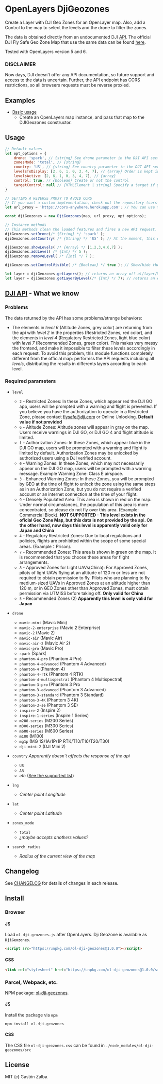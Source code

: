 # OpenLayers DjiGeozones
Create a Layer with DJI Geo Zones for an OpenLayer map. Also, add a Control to the map to select the levels and the drone to filter the zones.

The data is obtained directly from an undocumented DJI [API](https://www-api.dji.com/api/geo/areas). The official DJI Fly Safe Geo Zone Map that use the same data can be found [here](https://www.dji.com/flysafe/geo-map).

Tested with OpenLayers version 5 and 6.

### DISCLAIMER
Now days, DJI doesn't offer any API documentation, so future support and access to the data is uncertain. Further, the API endpoint has CORS restrictions, so all browsers requests must be reverse proxied.

## Examples
- [Basic usage](http://raw.githack.com/GastonZalba/ol-dji-geozones/master/examples/dji-geozones.html)
  - Create an OpenLayers map instance, and pass that map to the DJIGeozones constructor.

## Usage
```js
// Default values
let opt_options = {
    drone: 'spark', // {string} See drone parameter in the DJI API section
    zonesMode: 'total', // {string}
    country: 'US', // {string} See country parameter in the DJI API section
    levelsToDisplay: [2, 6, 1, 0, 3, 4, 7], // {array} Order is kept in the Control
    levelsActive: [2, 6, 1, 0, 3, 4, 7], // {array}
    control: true, // {boolean} Create or not the control
    targetControl: null // {HTMLElement | string} Specify a target if you want the control to be rendered outside of the map's viewport.
}

// SETTING A REVERSE PROXY TO AVOID CORS
// If you want a custom implementation, check out the repository (cors-anywhere)[https://github.com/Rob--W/cors-anywhere]
let url_proxy = 'https://cors-anywhere.herokuapp.com'; // You can use the public demo CORS Anywhere for testing

const djiGeozones = new DjiGeozones(map, url_proxy, opt_options);

// Instance methods
// This methods clean the loaded features and fires a new API request.
djiGeozones.setDrone(/* {String} */ 'spark' );
djiGeozones.setCountry( /* {String} */ 'US' ); // At the moment, this doesn't appear to affect the api response

djiGeozones.showLevels( /* {Array} */ [1,2,3,4,6,7] );
djiGeozones.addLevel( /* {Int} */ 5 );
djiGeozones.removeLevel( /* {Int} */ 7 );

djiGeozones.setControlVisible( /* {Boolean} */ true ); // Show/hide the control

let layer = djiGeozones.getLayers(); // returns an array off ol/layer/Vector~VectorLayer instances
let layer = djiGeozones.getLayerByLevel(/* {Int} */ 7); // returns an ol/layer/Vector~VectorLayer instance with the specefic level
```
## [DJI API](https://www-api.dji.com/api/geo/areas) - What we know
### Problems
The data returned by the API has some problems/strange behaviors:
- The elements in *level 6* (Altitude Zones, grey color) are returning from the api with *level 2* in the properties (Restricted Zones, red color), and the elements in *level 4* (Regulatory Restricted Zones, light blue color) with *level 7* (Recommended Zones, green color). This makes very messy the frontend, and make it impossible to filter these levels accordingly in each request. To avoid this problem, this module functions completely different from the official map: performss the API requests including all *levels*, distributing the results in differents layers according to each level.

### Required parameters
- `level`
    - `2` - Restricted Zones: In these Zones, which appear red the DJI GO app, users will be prompted with a warning and flight is prevented. If you believe you have the authorization to operate in a Restricted Zone, please contact flysafe@dji.com or Online Unlocking. **Default value if not provided**
    - `6` - Altitude Zones: Altitude zones will appear in gray on the map. Users receive warnings in DJI GO, or DJI GO 4 and flight altitude is limited.
    - `1` - Authorization Zones: In these Zones, which appear blue in the DJI GO map, users will be prompted with a warning and flight is limited by default. Authorization Zones may be unlocked by authorized users using a DJI verified account.
    - `0` - Warning Zones: In these Zones, which may not necessarily appear on the DJI GO map, users will be prompted with a warning message. Example Warning Zone: Class E airspace.
    - `3` - Enhanced Warning Zones: In these Zones, you will be prompted by GEO at the time of flight to unlock the zone using the same steps as in an Authorization Zone, but you do not require a verified account or an internet connection at the time of your flight.
    - `9` - Densely Populated Area: This area is shown in red on the map. Under normal circumstances, the population of this area is more concentrated, so please do not fly over this area. (Example: Commercial Block). **NOT SUPPORTED - This level exists in the oficial Geo Zone Map, but this data is not provided by the api. On the other hand, now days this level is apparently valid only for Japan and China**
    - `4` - Regulatory Restricted Zones: Due to local regulations and policies, flights are prohibited within the scope of some special areas. (Example：Prison).
    - `7` - Recommended Zones: This area is shown in green on the map. It is recommended that you choose these areas for flight arrangements.
    - `8` - Approved Zones for Light UAVs(China): For Approved Zones, pilots of light UAVs flying at an altitude of 120 m or less are not required to obtain permission to fly. Pilots who are planning to fly medium-sized UAVs in Approved Zones at an altitude higher than 120 m, or in GEO Zones other than Approved Zones, must obtain permission via UTMISS before taking off. **Only valid for China**
    - `5` - Recommended Zones (2)  **Apparently this level is only valid for Japan**

- `drone`
    - `mavic-mini` (Mavic Mini)
    - `mavic-2-enterprise` (Mavic 2 Enterprise)
    - `mavic-2` (Mavic 2)
    - `mavic-air` (Mavic Air)
    - `mavic-air-2` (Mavic Air 2)
    - `mavic-pro` (Mavic Pro)
    - `spark` (Spark)
    - `phantom-4-pro` (Phantom 4 Pro)
    - `phantom-4-advanced` (Phantom 4 Advanced)
    - `phantom-4` (Phantom 4)
    - `phantom-4-rtk` (Phantom 4 RTK)
    - `phantom-4-multispectral` (Phantom 4 Multispectral)
    - `phantom-3-pro` (Phantom 3 Pro
    - `phantom-3-advanced` (Phantom 3 Advanced)
    - `phantom-3-standard` (Phantom 3 Standard)
    - `phantom-3-4K` (Phantom 3 4K)
    - `phantom-3-se` (Phantom 3 SE)
    - `inspire-2` (Inspire 2)
    - `inspire-1-series` (Inspire 1 Series)
    - `m200-series` (M200 Series)
    - `m300-series` (M300 Series)
    - `m600-series` (M600 Series)
    - `m100` (M100)
    - `mg1p` (MG 1S/1A/1P/1P RTK/T10/T16/T20/T30)
    - `dji-mini-2` (DJI Mini 2)
- `country` *Apparently doesn't affects the response of the api*
    - `US`
    - `AR`
    - *etc* ([See the supported list](https://www.dji.com/flysafe/geo-map))
- `lng`
    - *Center point Longitude*
- `lat`
    - *Center point Latitude*
- `zones_mode`
    - `total`
    - *¿maybe accepts anothers values?*
- `search_radius`
    - *Radius of the current view of the map*

## Changelog
See [CHANGELOG](./CHANGELOG.md) for details of changes in each release.

## Install

### Browser
#### JS

Load `ol-dji-geozones.js` after OpenLayers. Dji Geozone is available as `DjiGeozones`.
```HTML
<script src="https://unpkg.com/ol-dji-geozones@1.0.0"></script>
```

#### CSS
```HTML
<link rel="stylesheet" href="https://unpkg.com/ol-dji-geozones@1.0.0/src/ol-dji-geozones.css" />
```

### Parcel, Webpack, etc.
NPM package: [ol-dji-geozones](https://www.npmjs.com/package/ol-dji-geozones).
#### JS

Install the package via `npm`

    npm install ol-dji-geozones

#### CSS
The CSS file `ol-dji-geozones.css` can be found in `./node_modules/ol-dji-geozones/src`

## License
MIT (c) Gastón Zalba.